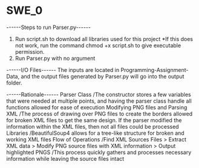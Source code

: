 # SWE_0
------Steps to run Parser.py------

1) Run script.sh to download all libraries used for this project
    *If this does not work, run the command chmod +x script.sh to give executable permission.
2) Run Parser.py with no argument

------I/O Files------
The inputs are located in Programming-Assignment-Data, and the output files generated by Parser.py will go into the output folder.

------Rationale------
Parser Class 
    /The constructor stores a few variables that were needed at multiple points, and having the parser class handle all functions allowed for ease of execution
Modifying PNG files and Parsing XML
    /The process of drawing over PNG files to create the borders allowed for broken XML files to get the same design. If the parser modified the information within the XML files, then not all files could be processed
Libraries
    /BeautifulSoup4 allows for a tree-like structure for broken and working XML files
Flow of Operations
    /Find XML Sources Files > Extract XML data > Modify PNG source files with XML information > Output highlighted PNGS
    /This process quickly gathers and processes necessary information while leaving the source files intact
